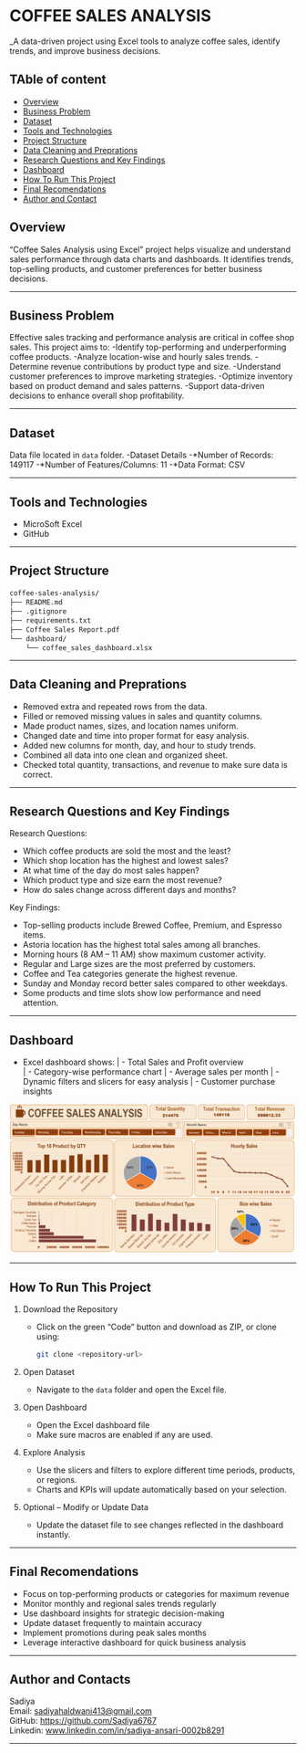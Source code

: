 # COFFEE SALES ANALYSIS

_A data-driven project using Excel tools to analyze coffee sales, identify trends, and improve business decisions.

## TAble of content
- <a href="#overview">Overview</a>
- <a href="#business-problem">Business Problem</a>
- <a href="#dataset">Dataset</a>
- <a href="#tools--tecgnologies">Tools and Technologies</a>
- <a href="#project-structure">Project Structure</a>
- <a href="#data-cleaning--prepration">Data Cleaning and Preprations</a>
- <a href="#research-questions--key-findings">Research Questions and Key Findings</a>
- <a href="#dashboard">Dashboard</a>
- <a href="#how-to-run-this-project">How To Run This Project</a>
- <a href="#final-recomendations">Final Recomendations</a>
- <a href="#author--contact">Author and Contact</a>


<h2><a class="anchor" id="overview"></a>Overview</h2>

“Coffee Sales Analysis using Excel” project helps visualize and understand sales performance through data charts and dashboards. It identifies trends, top-selling products, and customer preferences for better business decisions.


---
<h2><a class="anchor" id="business-problem"></a>Business Problem</h2>

Effective sales tracking and performance analysis are critical in coffee shop sales. This project aims to:
-Identify top-performing and underperforming coffee products.
-Analyze location-wise and hourly sales trends.
-Determine revenue contributions by product type and size.
-Understand customer preferences to improve marketing strategies.
-Optimize inventory based on product demand and sales patterns.
-Support data-driven decisions to enhance overall shop profitability.

---

<h2><a class="anchor" id="dataset"></a>Dataset</h2>

Data file located in  `data` folder.
-Dataset Details
-*Number of Records: 149117
-*Number of Features/Columns: 11
-*Data Format: CSV

---

<h2><a class="anchor" id="tools--tecgnologies"></a>Tools and Technologies</h2>

- MicroSoft Excel
- GitHub

---

<h2><a class="anchor" id="project-structure"></a>Project Structure</h2>

```text
coffee-sales-analysis/
├── README.md
├── .gitignore
├── requirements.txt
├── Coffee Sales Report.pdf
└── dashboard/
    └── coffee_sales_dashboard.xlsx
```

---

<h2><a class="anchor" id="data-cleaning--preprations"></a>Data Cleaning and Preprations</h2>

- Removed extra and repeated rows from the data.
- Filled or removed missing values in sales and quantity columns.
- Made product names, sizes, and location names uniform.
- Changed date and time into proper format for easy analysis.
- Added new columns for month, day, and hour to study trends.
- Combined all data into one clean and organized sheet.
- Checked total quantity, transactions, and revenue to make sure data is correct.

---


<h2><a class="anchor" id="research-questions--key-findings"></a>Research Questions and Key Findings</h2>

Research Questions:
- Which coffee products are sold the most and the least?
- Which shop location has the highest and lowest sales?
- At what time of the day do most sales happen?
- Which product type and size earn the most revenue?
- How do sales change across different days and months?

Key Findings:
- Top-selling products include Brewed Coffee, Premium, and Espresso items.
- Astoria location has the highest total sales among all branches.
- Morning hours (8 AM – 11 AM) show maximum customer activity.
- Regular and Large sizes are the most preferred by customers.
- Coffee and Tea categories generate the highest revenue.
- Sunday and Monday record better sales compared to other weekdays.
- Some products and time slots show low performance and need attention.

---

<h2><a class="anchor" id="dashboard"></a>Dashboard</h2>

- Excel dashboard shows:
| - Total Sales and Profit overview  
| - Category-wise performance chart 
| - Average sales per month 
| - Dynamic filters and slicers for easy analysis
| - Customer purchase insights 

![Coffee Sales Dashboard](images/dashboard.png)

---

<h2><a class="anchor" id="how-to-run-this-project"></a>How To Run This Project</h2>

1. Download the Repository  
   - Click on the green “Code” button and download as ZIP, or clone using:  
     ```bash
     git clone <repository-url>
     ```

2. Open Dataset
   - Navigate to the `data` folder and open the Excel file.

3. Open Dashboard
   - Open the Excel dashboard file  
   - Make sure macros are enabled if any are used.

4. Explore Analysis 
   - Use the slicers and filters to explore different time periods, products, or regions.  
   - Charts and KPIs will update automatically based on your selection.

5. Optional – Modify or Update Data 
   - Update the dataset file to see changes reflected in the dashboard instantly.

---

<h2><a class="anchor" id="final-recomendations"></a>Final Recomendations</h2>

- Focus on top-performing products or categories for maximum revenue  
- Monitor monthly and regional sales trends regularly  
- Use dashboard insights for strategic decision-making  
- Update dataset frequently to maintain accuracy  
- Implement promotions during peak sales months  
- Leverage interactive dashboard for quick business analysis

---

<h2><a class="anchor" id="author--contact"></a>Author and Contacts</h2>

Sadiya<br>
Email: sadiyahaldwani413@gmail.com<br>
GitHub: https://github.com/Sadiya6767<br>
Linkedin: www.linkedin.com/in/sadiya-ansari-0002b8291

---